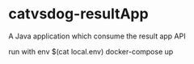 # catvsdog-resultApp
A Java application which consume the result app API

run with env $(cat local.env) docker-compose up